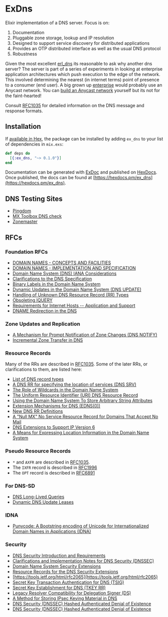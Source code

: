 # ExDns

Elixir implementation of a DNS server.  Focus is on:

1. Documentation
2. Pluggable zone storage, lookup and IP resolution
3. Designed to support service discovery for distributed applications
4. Provides an OTP distributed interface as well as the usual DNS protocol
5. Robustness

Given the most excellent [erl_dns](https://github.com/aetrion/erl-dns) its reasonable to ask why another dns server?  The server is part of a series of experiments in looking at enterprise application architectures which push execution to the edge of the network.  This involved determining the nearest (in internet terms) point of presence to a consumer (end user).  A big grown up [enterprise](https://engineering.linkedin.com/network-performance/tcp-over-ip-anycast-pipe-dream-or-reality) would probably use an Anycast network.  You can [build an Anycast network](https://www.linkedin.com/pulse/build-your-own-anycast-network-9-steps-samir-jafferali)  yourself but its not for the faint-hearted!

Consult [RFC1035](https://tools.ietf.org/html/rfc1035) for detailed information on the DNS message and response formats.

## Installation

If [available in Hex](https://hex.pm/docs/publish), the package can be installed
by adding `ex_dns` to your list of dependencies in `mix.exs`:

```elixir
def deps do
  [{:ex_dns, "~> 0.1.0"}]
end
```

Documentation can be generated with [ExDoc](https://github.com/elixir-lang/ex_doc)
and published on [HexDocs](https://hexdocs.pm). Once published, the docs can
be found at [https://hexdocs.pm/ex_dns](https://hexdocs.pm/ex_dns).

## DNS Testing Sites

* [Pingdom](http://dnscheck.pingdom.com)
* [MX Toolbox DNS check](https://mxtoolbox.com/dnscheck.aspx)
* [Zonemaster](https://github.com/dotse/zonemaster)

## RFCs

### Foundation RFCs

* [DOMAIN NAMES - CONCEPTS AND FACILITIES](https://tools.ietf.org/html/rfc1034)
* [DOMAIN NAMES - IMPLEMENTATION AND SPECIFICATION](https://tools.ietf.org/html/rfc1035)
* [Domain Name System (DNS) IANA Considerations](https://tools.ietf.org/html/rfc6895)
* [Clarifications to the DNS Specification](https://tools.ietf.org/html/rfc2181)
* [Binary Labels in the Domain Name System](https://tools.ietf.org/html/rfc2673)
* [Dynamic Updates in the Domain Name System (DNS UPDATE)](https://tools.ietf.org/html/rfc2136)
* [Handling of Unknown DNS Resource Record (RR) Types](https://tools.ietf.org/html/rfc3597)
* [Obsoleting IQUERY](https://tools.ietf.org/html/rfc3425)
* [Requirements for Internet Hosts -- Application and Support](https://tools.ietf.org/html/rfc1123)
* [DNAME Redirection in the DNS](https://tools.ietf.org/html/rfc6672)

### Zone Updates and Replication

* [A Mechanism for Prompt Notification of Zone Changes (DNS NOTIFY)](https://tools.ietf.org/html/rfc1996)
* [Incremental Zone Transfer in DNS](https://tools.ietf.org/html/rfc1995)

### Resource Records

Many of the RRs are described in [RFC1035](https://tools.ietf.org/html/rfc1035).  Some of the later RRs, or clarifications to them, are listed here:

* [List of DNS record types](https://en.wikipedia.org/wiki/List_of_DNS_record_types)
* [A DNS RR for specifying the location of services (DNS SRV)](https://tools.ietf.org/html/rfc2782)
* [The Role of Wildcards in the Domain Name System](https://tools.ietf.org/html/rfc4592)
* [The Uniform Resource Identifier (URI) DNS Resource Record](https://tools.ietf.org/html/rfc7553)
* [Using the Domain Name System To Store Arbitrary String Attributes](https://tools.ietf.org/html/rfc1464)
* [Extension Mechanisms for DNS (EDNS(0))](https://tools.ietf.org/html/rfc6891)
* [New DNS RR Definitions](https://tools.ietf.org/html/rfc1183)
* [A "Null MX" No Service Resource Record for Domains That Accept No Mail](https://tools.ietf.org/html/rfc7505)
* [DNS Extensions to Support IP Version 6](https://tools.ietf.org/html/rfc3596)
* [A Means for Expressing Location Information in the Domain Name System](https://tools.ietf.org/html/rfc1876)

### Pseudo Resource Records

* `*` and `AXFR` are described in [RFC1035](https://tools.ietf.org/html/rfc1035).
* The `IXFR` record is described in [RFC1996](https://tools.ietf.org/html/rfc1996)
* The `OPT` record is described in [RFC6891](https://tools.ietf.org/html/rfc6891)

### For DNS-SD

* [DNS Long-Lived Queries](http://files.dns-sd.org/draft-dns-llq.txt)
* [Dynamic DNS Update Leases](http://files.dns-sd.org/draft-dns-update-leases.txt)

### IDNA

* [Punycode: A Bootstring encoding of Unicode for Internationalized Domain Names in Applications (IDNA)](https://tools.ietf.org/html/rfc3492)

### Security

* [DNS Security Introduction and Requirements](https://tools.ietf.org/html/rfc4033)
* [Clarifications and Implementation Notes for DNS Security (DNSSEC)](https://tools.ietf.org/html/rfc6840#section-5.7)
* [Domain Name System Security Extensions](https://tools.ietf.org/html/rfc2535)
* [Resource Records for the DNS Security Extensions](https://tools.ietf.org/html/rfc4034)
* [https://tools.ietf.org/html/rfc2065](https://tools.ietf.org/html/rfc2065)
* [Secret Key Transaction Authentication for DNS (TSIG)](https://tools.ietf.org/html/rfc2845)
* [Secret Key Establishment for DNS (TKEY RR)](https://tools.ietf.org/html/rfc2930)
* [Legacy Resolver Compatibility for Delegation Signer (DS)](https://tools.ietf.org/html/rfc3755)
* [A Method for Storing IPsec Keying Material in DNS](https://tools.ietf.org/html/rfc4025)
* [DNS Security (DNSSEC) Hashed Authenticated Denial of Existence](https://tools.ietf.org/html/rfc5155)
* [DNS Security (DNSSEC) Hashed Authenticated Denial of Existence](https://tools.ietf.org/html/rfc5155)



